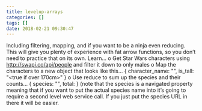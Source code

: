 ```yaml
---
title: levelup-arrays
categories: []
tags: []
date: 2018-02-21 09:30:47
---
```


Including filtering, mapping, and if you want to be a ninja even reducing.
This will give you plenty of experience with fat arrow functions, so you don’t need to practice that on its own. Learn… 
o	Get Star Wars characters using http://swapi.co/api/people and filter it down to only males
o	Map the characters to a new object that looks like this…
{ character_name: "<name>", is_tall: "<true if over 170cm>" }
o	Use reduce to sum up the species and their counts…
{ species: "<species>", total: <total> }
(note that the species is a navigated property meaning that if you want to put the actual species name into <species> it’s going to require a second level web service call. If you just put the species URL in there it will be easier.
